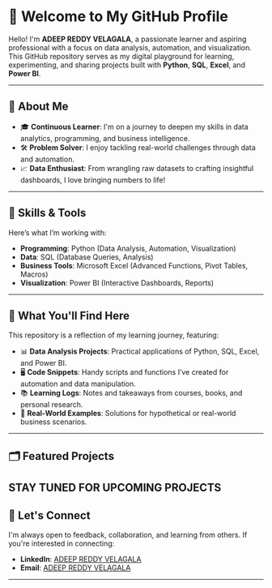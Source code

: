# 👋 Welcome to My GitHub Profile  

Hello! I'm **ADEEP REDDY VELAGALA**, a passionate learner and aspiring professional with a focus on data analysis, automation, and visualization. This GitHub repository serves as my digital playground for learning, experimenting, and sharing projects built with **Python**, **SQL**, **Excel**, and **Power BI**.

---

## 🌟 About Me  

- 🎓 **Continuous Learner**: I'm on a journey to deepen my skills in data analytics, programming, and business intelligence.  
- 🛠️ **Problem Solver**: I enjoy tackling real-world challenges through data and automation.  
- 📈 **Data Enthusiast**: From wrangling raw datasets to crafting insightful dashboards, I love bringing numbers to life!  

---

## 🧰 Skills & Tools  

Here’s what I’m working with:  
- **Programming**: Python (Data Analysis, Automation, Visualization)  
- **Data**: SQL (Database Queries, Analysis)  
- **Business Tools**: Microsoft Excel (Advanced Functions, Pivot Tables, Macros)  
- **Visualization**: Power BI (Interactive Dashboards, Reports)  

---

## 📂 What You'll Find Here  

This repository is a reflection of my learning journey, featuring:  
- 📊 **Data Analysis Projects**: Practical applications of Python, SQL, Excel, and Power BI.  
- 🖥️ **Code Snippets**: Handy scripts and functions I’ve created for automation and data manipulation.  
- 📚 **Learning Logs**: Notes and takeaways from courses, books, and personal research.  
- 🚀 **Real-World Examples**: Solutions for hypothetical or real-world business scenarios.  

---

## 🗂️ Featured Projects  

STAY TUNED FOR UPCOMING PROJECTS
---

## 📢 Let's Connect  

I'm always open to feedback, collaboration, and learning from others. If you're interested in connecting:  

- **LinkedIn**: [ADEEP REDDY VELAGALA](https://www.linkedin.com/in/adeep-reddy-velagala-0710452a7)  
- **Email**: [ADEEP REDDY VELAGALA](adeepreddyvelagala@gmail.com)  


---
